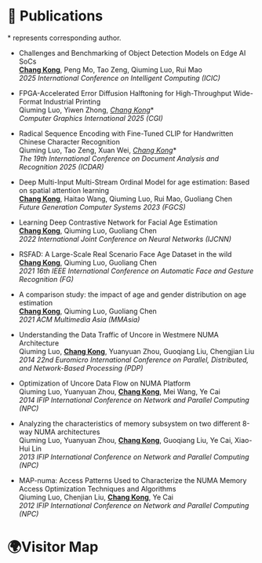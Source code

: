<span id="publications"></span>

# 📝 Publications
\* represents corresponding author.
- Challenges and Benchmarking of Object Detection Models on Edge AI SoCs<br/>
  **<u>Chang Kong</u>**, Peng Mo, Tao Zeng, Qiuming Luo, Rui Mao<br/>
  *2025 International Conference on Intelligent Computing (ICIC)*

- FPGA-Accelerated Error Diffusion Halftoning for High-Throughput Wide-Format Industrial Printing<br/>
  Qiuming Luo, Yiwen Zhong, **<u>Chang Kong*</u>**<br/>
  *Computer Graphics International 2025 (CGI)*

- Radical Sequence Encoding with Fine-Tuned CLIP for Handwritten Chinese Character Recognition<br/>
  Qiuming Luo, Tao Zeng, Xuan Wei, **<u>Chang Kong*</u>**<br/>
  *The 19th International Conference on Document Analysis and Recognition 2025 (ICDAR)*

- Deep Multi-Input Multi-Stream Ordinal Model for age estimation: Based on spatial attention learning<br/>
  **<u>Chang Kong</u>**, Haitao Wang, Qiuming Luo, Rui Mao, Guoliang Chen<br/>
  *Future Generation Computer Systems 2023 (FGCS)*

- Learning Deep Contrastive Network for Facial Age Estimation<br/>
  **<u>Chang Kong</u>**, Qiuming Luo, Guoliang Chen<br/>
  *2022 International Joint Conference on Neural Networks (IJCNN)*

- RSFAD: A Large-Scale Real Scenario Face Age Dataset in the wild<br/>
  **<u>Chang Kong</u>**, Qiuming Luo, Guoliang Chen<br/>
  *2021 16th IEEE International Conference on Automatic Face and Gesture Recognition (FG)*

- A comparison study: the impact of age and gender distribution on age estimation<br/>
  **<u>Chang Kong</u>**, Qiuming Luo, Guoliang Chen<br/>
  *2021 ACM Multimedia Asia (MMAsia)*

- Understanding the Data Traffic of Uncore in Westmere NUMA Architecture<br/>
  Qiuming Luo, **<u>Chang Kong</u>**, Yuanyuan Zhou, Guoqiang Liu, Chengjian Liu<br/>
  *2014 22nd Euromicro International Conference on Parallel, Distributed, and Network-Based Processing (PDP)*

- Optimization of Uncore Data Flow on NUMA Platform<br/>
  Qiuming Luo, Yuanyuan Zhou, **<u>Chang Kong</u>**, Mei Wang, Ye Cai<br/>
  *2014 IFIP International Conference on Network and Parallel Computing (NPC)*

- Analyzing the characteristics of memory subsystem on two different 8-way NUMA architectures<br/>
  Qiuming Luo, Yuanyuan Zhou, **<u>Chang Kong</u>**, Guoqiang Liu, Ye Cai, Xiao-Hui Lin<br/>
  *2013 IFIP International Conference on Network and Parallel Computing (NPC)*

- MAP-numa: Access Patterns Used to Characterize the NUMA Memory Access Optimization Techniques and Algorithms<br/>
  Qiuming Luo, Chenjian Liu, **<u>Chang Kong</u>**, Ye Cai<br/>
  *2012 IFIP International Conference on Network and Parallel Computing (NPC)*


# 🌍Visitor Map
<div style="float: left;">
  <script type="text/javascript" id="clustrmaps" src="//clustrmaps.com/map_v2.js?d=9qYRgq67gNxmoIZ0ukUurPIh1vuyzcIIi4YEiEG4ejA&cl=ffffff&w=a"></script>
</div>
